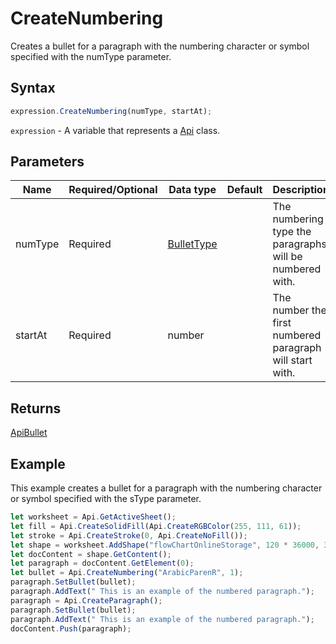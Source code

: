 # CreateNumbering

Creates a bullet for a paragraph with the numbering character or symbol specified with the numType parameter.

## Syntax

```javascript
expression.CreateNumbering(numType, startAt);
```

`expression` - A variable that represents a [Api](../Api.md) class.

## Parameters

| **Name** | **Required/Optional** | **Data type** | **Default** | **Description** |
| ------------- | ------------- | ------------- | ------------- | ------------- |
| numType | Required | [BulletType](../../Enumeration/BulletType.md) |  | The numbering type the paragraphs will be numbered with. |
| startAt | Required | number |  | The number the first numbered paragraph will start with. |

## Returns

[ApiBullet](../../ApiBullet/ApiBullet.md)

## Example

This example creates a bullet for a paragraph with the numbering character or symbol specified with the sType parameter.

```javascript editor-
let worksheet = Api.GetActiveSheet();
let fill = Api.CreateSolidFill(Api.CreateRGBColor(255, 111, 61));
let stroke = Api.CreateStroke(0, Api.CreateNoFill());
let shape = worksheet.AddShape("flowChartOnlineStorage", 120 * 36000, 35 * 36000, fill, stroke, 0, 2 * 36000, 0, 3 * 36000);
let docContent = shape.GetContent();
let paragraph = docContent.GetElement(0);
let bullet = Api.CreateNumbering("ArabicParenR", 1);
paragraph.SetBullet(bullet);
paragraph.AddText(" This is an example of the numbered paragraph.");
paragraph = Api.CreateParagraph();
paragraph.SetBullet(bullet);
paragraph.AddText(" This is an example of the numbered paragraph.");
docContent.Push(paragraph);
```
